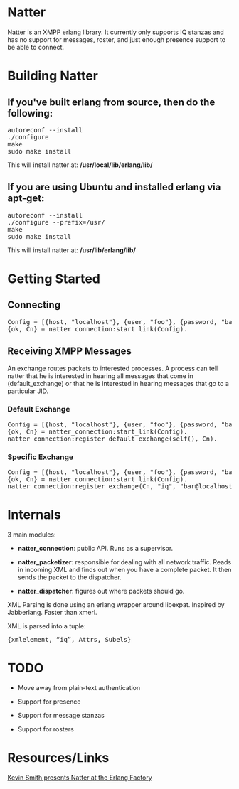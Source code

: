 # Natter

Natter is an XMPP erlang library. It currently only supports IQ stanzas and has no support for messages, roster, and just enough presence support to be able to connect.

# Building Natter

## If you've built erlang from source, then do the following:

<pre>
autoreconf --install
./configure
make
sudo make install
</pre>

This will install natter at: __/usr/local/lib/erlang/lib/__

## If you are using Ubuntu and installed erlang via apt-get:

<pre>
autoreconf --install
./configure --prefix=/usr/
make
sudo make install
</pre>

This will install natter at: __/usr/lib/erlang/lib/__

# Getting Started

## Connecting

<pre>
Config = [{host, "localhost"}, {user, "foo"}, {password, "bar"}, {resource, "foobar"}].
{ok, Cn} = natter_connection:start_link(Config).
</pre>

## Receiving XMPP Messages

An exchange routes packets to interested processes. A process can tell natter that he is interested in hearing all messages that come in (default_exchange) or that he is interested in hearing messages that go to a particular JID.

### Default Exchange

<pre>
Config = [{host, "localhost"}, {user, "foo"}, {password, "bar"}, {resource, "foobar"}].
{ok, Cn} = natter_connection:start_link(Config).
natter_connection:register_default_exchange(self(), Cn).
</pre>


### Specific Exchange

<pre>
Config = [{host, "localhost"}, {user, "foo"}, {password, "bar"}, {resource, "foobar"}].
{ok, Cn} = natter_connection:start_link(Config).
natter_connection:register_exchange(Cn, "iq", "bar@localhost", self()).
</pre>


# Internals

3 main modules:

* __natter_connection__: public API. Runs as a supervisor.

* __natter_packetizer__: responsible for dealing with all network traffic. Reads in incoming XML and finds out when you have a complete packet. It then sends the packet to the dispatcher.

* __natter_dispatcher__: figures out where packets should go.

XML Parsing is done using an erlang wrapper around libexpat. Inspired by Jabberlang. Faster than xmerl.

XML is parsed into a tuple:
<pre>
{xmlelement, “iq”, Attrs, Subels}
</pre>

# TODO

* Move away from plain-text authentication

* Support for presence

* Support for message stanzas

* Support for rosters


# Resources/Links

[Kevin Smith presents Natter at the Erlang Factory](http://www.erlang-factory.com/conference/SFBayAreaErlangFactory2009/speakers/KevinSmith)
